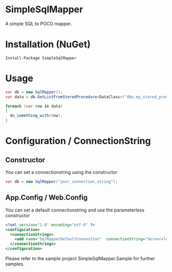 # SimpleSqlMapper

A simple SQL to POCO mapper.

# Installation (NuGet)
    Install-Package SimpleSqlMapper 

# Usage
```cs
var db = new SqlMapper();
var data = db.GetListFromStoredProcedure<DataClass>("dbo.my_stored_procedure", new { para_filter = filter });

foreach (var row in data)
{
  do_something_with(row);
}
```

# Configuration / ConnectionString

## Constructor

You can set a connectionstring using the constructor

```cs
var db = new SqlMapper("your_connection_string");
```

## App.Config / Web.Config

You can set a default connectionstring and use the parameterless constructor

```xml
<?xml version="1.0" encoding="utf-8" ?>
<configuration>
  <connectionStrings>
    <add name="SqlMapperDefaultConnection"  connectionString="Server=localhost;Database=DynamicDatabaseTest;User Id=simplesqlmapper;Password=simplesqlmapper"/>
  </connectionStrings>
</configuration>
```

Please refer to the sample project SimpleSqlMapper.Sample for further samples.


